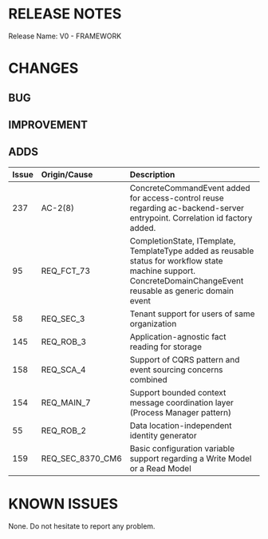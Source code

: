 # RELEASE NOTES

Release Name: V0 - FRAMEWORK

# CHANGES
## BUG

## IMPROVEMENT

## ADDS
| Issue | Origin/Cause     | Description                                                                                                                                                      |
|:------|:-----------------|:-----------------------------------------------------------------------------------------------------------------------------------------------------------------|
| 237   | AC-2(8)          | ConcreteCommandEvent added for access-control reuse regarding ac-backend-server entrypoint. Correlation id factory added.                                        |
| 95    | REQ_FCT_73       | CompletionState, ITemplate, TemplateType added as reusable status for workflow state machine support. ConcreteDomainChangeEvent reusable as generic domain event |
| 58    | REQ_SEC_3        | Tenant support for users of same organization                                                                                                                    |
| 145   | REQ_ROB_3        | Application-agnostic fact reading for storage                                                                                                                    |
| 158   | REQ_SCA_4        | Support of CQRS pattern and event sourcing concerns combined                                                                                                     |
| 154   | REQ_MAIN_7       | Support bounded context message coordination layer (Process Manager pattern)                                                                                     |
| 55    | REQ_ROB_2        | Data location-independent identity generator                                                                                                                     |
| 159   | REQ_SEC_8370_CM6 | Basic configuration variable support regarding a Write Model or a Read Model                                                                                     |

# KNOWN ISSUES
None. Do not hesitate to report any problem.

